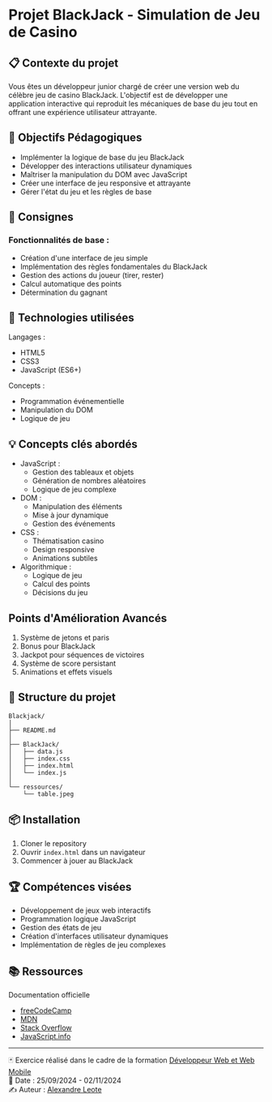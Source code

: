# Projet BlackJack - Simulation de Jeu de Casino

## 📋 Contexte du projet

Vous êtes un développeur junior chargé de créer une version web du célèbre jeu de casino BlackJack. L'objectif est de développer une application interactive qui reproduit les mécaniques de base du jeu tout en offrant une expérience utilisateur attrayante.

## 🎯 Objectifs Pédagogiques

-   Implémenter la logique de base du jeu BlackJack
-   Développer des interactions utilisateur dynamiques
-   Maîtriser la manipulation du DOM avec JavaScript
-   Créer une interface de jeu responsive et attrayante
-   Gérer l'état du jeu et les règles de base

## 📝 Consignes

### Fonctionnalités de base :

-   Création d'une interface de jeu simple
-   Implémentation des règles fondamentales du BlackJack
-   Gestion des actions du joueur (tirer, rester)
-   Calcul automatique des points
-   Détermination du gagnant

## 🔧 Technologies utilisées

Langages :

-   HTML5
-   CSS3
-   JavaScript (ES6+)

Concepts :

-   Programmation événementielle
-   Manipulation du DOM
-   Logique de jeu

## 💡 Concepts clés abordés

-   JavaScript :
    -   Gestion des tableaux et objets
    -   Génération de nombres aléatoires
    -   Logique de jeu complexe
-   DOM :
    -   Manipulation des éléments
    -   Mise à jour dynamique
    -   Gestion des événements
-   CSS :
    -   Thématisation casino
    -   Design responsive
    -   Animations subtiles
-   Algorithmique :
    -   Logique de jeu
    -   Calcul des points
    -   Décisions du jeu

## Points d'Amélioration Avancés

1.  Système de jetons et paris
2.  Bonus pour BlackJack
3.  Jackpot pour séquences de victoires
4.  Système de score persistant
5.  Animations et effets visuels

## 🚀 Structure du projet

```
Blackjack/
│
├── README.md
│
├── BlackJack/
│   ├── data.js
│   ├── index.css
│   ├── index.html
│   └── index.js
│
└── ressources/
    └── table.jpeg
```

## 📦 Installation

1.  Cloner le repository
2.  Ouvrir `index.html` dans un navigateur
3.  Commencer à jouer au BlackJack

## 🏆 Compétences visées

-   Développement de jeux web interactifs
-   Programmation logique JavaScript
-   Gestion des états de jeu
-   Création d'interfaces utilisateur dynamiques
-   Implémentation de règles de jeu complexes

## 📚 Ressources
Documentation officielle
- [freeCodeCamp](https://www.youtube.com/watch?v=jS4aFq5-91M)
- [MDN](https://developer.mozilla.org/fr/)
- [Stack Overflow](https://stackoverflow.com/)
- [JavaScript.info](https://javascript.info/)

----------

🃏 Exercice réalisé dans le cadre de la formation [Développeur Web et Web Mobile](https://elan-formation.fr/formation/19754)<br>
📅 Date : 25/09/2024 - 02/11/2024<br>
✍️ Auteur : [Alexandre Leote](https://github.com/alexandreleote)
